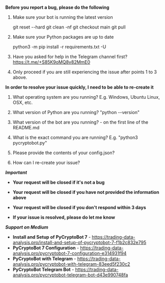 **Before you report a bug, please do the following**

1. Make sure your bot is running the latest version

    git reset --hard
    git clean -nf
    git checkout main
    git pull
    
2. Make sure your Python packages are up to date

    python3 -m pip install -r requirements.txt -U
    
3. Have you asked for help in the Telegram channel first? https://t.me/+S85K9oMQ8v82MmE0 
    
4. Only proceed if you are still experiencing the issue after points 1 to 3 above.

**In order to resolve your issue quickly, I need to be able to re-create it**

1. What operating system are you running? E.g. Windows, Ubuntu Linux, OSX, etc.

2. What version of Python are you running? "python --version"

3. What version of the bot are you running? - on the first line of the README.md

4. What is the exact command you are running? E.g. "python3 pycryptobot.py"

5. Please provide the contents of your config.json?

6. How can I re-create your issue?

***Important***

- **Your request will be closed if it's not a bug**

- **Your request will be closed if you have not provided the information above**

- **Your request will be closed if you don't respond within 3 days**

- **If your issue is resolved, please do let me know**

***Support on Medium***

- **Install and Setup of PyCryptoBot 7** - https://trading-data-analysis.pro/install-and-setup-of-pycryptobot-7-f1b2c832e795
- **PyCryptoBot 7 Configuration** - https://trading-data-analysis.pro/pycryptobot-7-configuration-e314931f94
- **PyCryptoBot with Telegram** - https://trading-data-analysis.pro/pycryptobot-with-telegram-83eed5f230c2
- **PyCryptoBot Telegram Bot** - https://trading-data-analysis.pro/pycryptobot-telegram-bot-d43e990748fa

